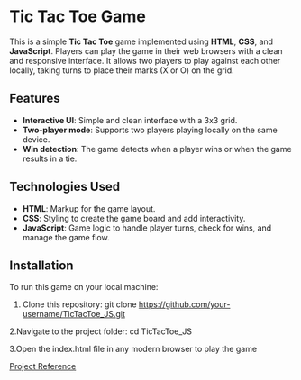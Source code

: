 # Tic Tac Toe Game

This is a simple **Tic Tac Toe** game implemented using **HTML**, **CSS**, and **JavaScript**. Players can play the game in their web browsers with a clean and responsive interface. It allows two players to play against each other locally, taking turns to place their marks (X or O) on the grid.

## Features

- **Interactive UI**: Simple and clean interface with a 3x3 grid.
- **Two-player mode**: Supports two players playing locally on the same device.
- **Win detection**: The game detects when a player wins or when the game results in a tie.



## Technologies Used

- **HTML**: Markup for the game layout.
- **CSS**: Styling to create the game board and add interactivity.
- **JavaScript**: Game logic to handle player turns, check for wins, and manage the game flow.

## Installation

To run this game on your local machine:

1. Clone this repository:
   git clone https://github.com/your-username/TicTacToe_JS.git

2.Navigate to the project folder:
    cd TicTacToe_JS

3.Open the index.html file in any modern browser to play the game


[Project Reference](https://youtu.be/SqrppLEljkY?si=xJAS5MU9VudYe7oh)



